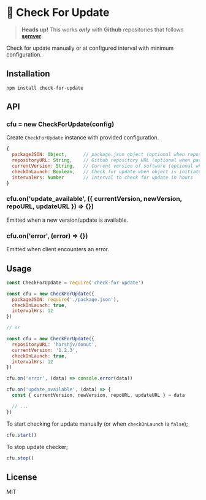 # 🔄 Check For Update

> **Heads up!** This works ***only*** with **Github** repositories that follows **[semver](http://semver.org)**.

Check for update manually or at configured interval with minimum configuration.


## Installation

```
npm install check-for-update
```


## API


### cfu = new CheckForUpdate(config)

Create `CheckForUpdate` instance with provided configuration.


```js
{
  packageJSON: Object,      // package.json object (optional when repositoryURL and currentVersion is given)
  repositoryURL: String,    // Github repository URL (optional when packageJSON is given)
  currentVersion: String,   // Current version of software (optional when packageJSON is given)
  checkOnLaunch: Boolean,   // Check for update when object is initiated
  intervalHrs: Number       // Interval to check for update in hours
}
```

### cfu.on('update_available', ({ currentVersion, newVersion, repoURL, updateURL }) => {})

Emitted when a new version/update is available.


### cfu.on('error', (error) => {})

Emitted when client encounters an error.


## Usage

```js
const CheckForUpdate = require('check-for-update')

const cfu = new CheckForUpdate({
  packageJSON: require('./package.json'),
  checkOnLaunch: true,
  intervalHrs: 12
})

// or

const cfu = new CheckForUpdate({
  repositoryURL: 'harshjv/donut',
  currentVersion: '1.2.3',
  checkOnLaunch: true,
  intervalHrs: 12
})

cfu.on('error', (data) => console.error(data))

cfu.on('update_available', (data) => {
  const { currentVersion, newVersion, repoURL, updateURL } = data

  // ...
})
```

To start checking for update manually (or when `checkOnLaunch` is `false`);

```js
cfu.start()
```

To stop update checker;

```js
cfu.stop()
```


## License

MIT
